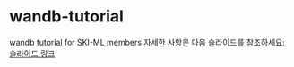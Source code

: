 # wandb-tutorial
wandb tutorial for SKI-ML members
자세한 사항은 다음 슬라이드를 참조하세요: [슬라이드 링크](https://docs.google.com/presentation/d/1qrSk5sFD0-jvbugm1gbOAKTOZ_-r-l7jeVwTloDKHIw/edit?usp=sharing)
